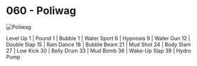 # 060 - Poliwag
![][060]

Level Up
  1   | Pound
  1   | Bubble
  1   | Water Sport
  6   | Hypnosis
  9   | Water Gun
 12   | Double Slap
 15   | Rain Dance
 18   | Bubble Beam
 21   | Mud Shot
 24   | Body Slam
 27   | Low Kick
 30   | Belly Drum
 33   | Mud Bomb
 36   | Wake-Up Slap
 39   | Hydro Pump



[060]: https://raw.githubusercontent.com/PokeAPI/sprites/master/sprites/pokemon/60.png "Poliwag"
